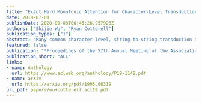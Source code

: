 ```yaml
---
title: "Exact Hard Monotonic Attention for Character-Level Transduction"
date: 2019-07-01
publishDate: 2020-09-03T06:45:26.957926Z
authors: ["Shijie Wu", "Ryan Cotterell"]
publication_types: ["1"]
abstract: "Many common character-level, string-to-string transduction tasks, e.g., grapheme-to-phoneme conversion and morphological inflection, consist almost exclusively of monotonic transduction. Neural sequence-to-sequence models with soft attention, non-monotonic models, outperform popular monotonic models. In this work, we ask the following question: Is monotonicity really a helpful inductive bias in these tasks? We develop a hard attention sequence-to-sequence model that enforces strict monotonicity and learns alignment jointly. With the help of dynamic programming, we are able to compute the exact marginalization over all alignments. Our models achieve state-of-the-art performance on morphological inflection. Furthermore, we find strong performance on two other character-level transduction tasks. Code is available at https://github.com/shijie-wu/neural-transducer."
featured: false
publication: "*Proceedings of the 57th Annual Meeting of the Association for Computational Linguistics*"
publication_short: "ACL"
links:
- name: Anthology
  url: https://www.aclweb.org/anthology/P19-1148.pdf
- name: arXiv
  url: https://arxiv.org/pdf/1905.06319
url_pdf: papers/wu+cotterell.acl19.pdf
---
```


